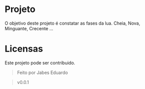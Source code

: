 # Projeto

O objetivo deste projeto é constatar as fases da lua. Cheia, Nova, Minguante, Crecente ...

# Licensas 

Este projeto pode ser contribuido.
> Feito por Jabes Eduardo 

> v0.0.1